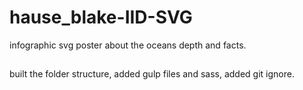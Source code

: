# hause_blake-IID-SVG
infographic svg poster about the oceans depth and facts. 
##
built the folder structure, added gulp files and sass, added git ignore.
